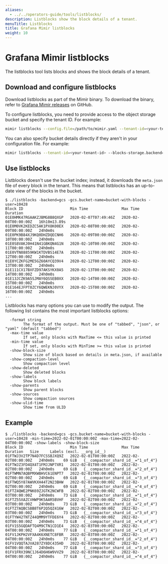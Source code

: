 ```yaml
---
aliases:
  - ../../operators-guide/tools/listblocks/
description: Listblocks show the block details of a tenant.
menuTitle: Listblocks
title: Grafana Mimir listblocks
weight: 10
---
```


<!-- Note: This topic is mounted in the GEM documentation. Ensure that all updates are also applicable to GEM. -->

# Grafana Mimir listblocks

The listblocks tool lists blocks and shows the block details of a tenant.

## Download and configure listblocks

Download listblocks as part of the Mimir binary. To download the binary, refer to [Grafana Mimir releases](https://github.com/grafana/mimir/releases) on GitHub.

To configure listblocks, you need to provide access to the object storage bucket and specify the tenant ID. For example:

```bash
mimir listblocks --config.file=/path/to/mimir.yaml --tenant-id=<your-tenant-id>
```

You can also specify bucket details directly if they aren't in your configuration file. For example:

```bash
mimir listblocks --tenant-id=<your-tenant-id> --blocks-storage.backend=s3 --blocks-storage.s3.bucket-name=<your-bucket> --blocks-storage.s3.endpoint=<your-s3-endpoint>
```

## Use listblocks

Listblocks doesn't use the bucket index; instead, it downloads the `meta.json` file of every block in the tenant.
This means that listblocks has an up-to-date view of the blocks in the bucket.

```
$ ./listblocks -backend=gcs -gcs.bucket-name=bucket-with-blocks -user=10428
Block ID                     Min Time               Max Time               Duration
01E0HMK47RGAAKZJBMG8B8QXGP   2020-02-07T07:49:46Z   2020-02-08T00:00:00Z   16h10m13.89s
01E0M0VK2KEDZC5AK1PX8K00EX   2020-02-08T00:00:00Z   2020-02-09T00:00:00Z   24h0m0s
01E0PK9B84XJ9KQ0DHZDQECNH6   2020-02-09T00:00:00Z   2020-02-10T00:00:00Z   24h0m0s
01E0S8VAKJ0H41N41GBKQN4G1N   2020-02-10T00:00:00Z   2020-02-11T00:00:00Z   24h0m0s
01E0VTN88859KW1KTDVBS14E7A   2020-02-11T00:00:00Z   2020-02-12T00:00:00Z   24h0m0s
01E0YCZKFG2ME5GZ60AYCQ39V4   2020-02-12T00:00:00Z   2020-02-13T00:00:00Z   24h0m0s
01E111CX17BXFZD97AKSYKX0A5   2020-02-13T00:00:00Z   2020-02-14T00:00:00Z   24h0m0s
01E13JCZK9A5SJMAY6QSSEB0XX   2020-02-14T00:00:00Z   2020-02-15T00:00:00Z   24h0m0s
01E164EJFPT8ZCY6QWEKNJ0VYX   2020-02-15T00:00:00Z   2020-02-16T00:00:00Z   24h0m0s
...
```

Listblocks has many options you can use to modify the output. The following list contains the most important listblocks options:

```
  -format string
    	The format of the output. Must be one of "tabbed", "json", or "yaml" (default "tabbed")
  -max-time value
    	If set, only blocks with MaxTime <= this value is printed
  -min-time value
    	If set, only blocks with MinTime >= this value is printed
  -show-block-size
    	Show size of block based on details in meta.json, if available
  -show-compaction-level
    	Show compaction level
  -show-deleted
    	Show deleted blocks
  -show-labels
    	Show block labels
  -show-parents
    	Show parent blocks
  -show-sources
    	Show compaction sources
  -show-ulid-time
    	Show time from ULID
```

## Example

```
$ ./listblocks -backend=gcs -gcs.bucket-name=bucket-with-blocks -user=10428 -min-time=2022-02-01T00:00:00Z -max-time=2022-02-04T00:00:00Z -show-labels -show-block-size
Block ID                     Min Time               Max Time               Duration   Size     Labels (excl. __org_id__)
01FTWJ3V2TP7N4D7FCSSBJXQ9Z   2022-02-01T00:00:00Z   2022-02-02T00:00:00Z   24h0m0s    69 GiB   {__compactor_shard_id__="1_of_4"}
01FTWJZ3FD4QX4T1FMJJNP7XR1   2022-02-01T00:00:00Z   2022-02-02T00:00:00Z   24h0m0s    69 GiB   {__compactor_shard_id__="2_of_4"}
01FTWMN7AQBPMXWBHVC61ENPT7   2022-02-01T00:00:00Z   2022-02-02T00:00:00Z   24h0m0s    69 GiB   {__compactor_shard_id__="3_of_4"}
01FTWQ5Y87AWVKXH44T2N23BHW   2022-02-01T00:00:00Z   2022-02-02T00:00:00Z   24h0m0s    69 GiB   {__compactor_shard_id__="4_of_4"}
01FTZ4QWE2PNK69ZJGTK2NCWFB   2022-02-02T00:00:00Z   2022-02-03T00:00:00Z   24h0m0s    73 GiB   {__compactor_shard_id__="1_of_4"}
01FTZ55XAZCVHWP9K5AAR5BVHF   2022-02-02T00:00:00Z   2022-02-03T00:00:00Z   24h0m0s    73 GiB   {__compactor_shard_id__="2_of_4"}
01FTZ7AQBCSBB8T6P2Q5QZ416W   2022-02-02T00:00:00Z   2022-02-03T00:00:00Z   24h0m0s    73 GiB   {__compactor_shard_id__="3_of_4"}
01FTYW42TNTZ44QMM9YTFDE6Y4   2022-02-02T00:00:00Z   2022-02-03T00:00:00Z   24h0m0s    73 GiB   {__compactor_shard_id__="4_of_4"}
01FV1S5GQDAFTQ4M9CTN1CD1E4   2022-02-03T00:00:00Z   2022-02-04T00:00:00Z   24h0m0s    77 GiB   {__compactor_shard_id__="1_of_4"}
01FV1JKPH2VFXA4K6XNETC8FBR   2022-02-03T00:00:00Z   2022-02-04T00:00:00Z   24h0m0s    77 GiB   {__compactor_shard_id__="2_of_4"}
01FV1VQQTAJVA287ZY8DC435HD   2022-02-03T00:00:00Z   2022-02-04T00:00:00Z   24h0m0s    77 GiB   {__compactor_shard_id__="3_of_4"}
01FV1FRX39NC1J64D6H6W9VVZ9   2022-02-03T00:00:00Z   2022-02-04T00:00:00Z   24h0m0s    77 GiB   {__compactor_shard_id__="4_of_4"}
```
